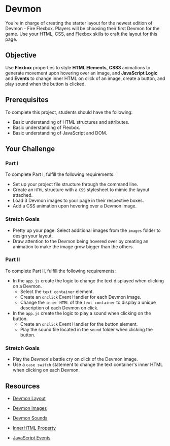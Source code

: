 # Devmon

You’re in charge of creating the starter layout for the newest edition of Devmon - Fire Flexbox. Players will be choosing their first Devmon for the game. Use your HTML, CSS, and Flexbox skills to craft the layout for this page.  

## Objective

Use **Flexbox** properties to style **HTML Elements**, **CSS3** animations to generate movement upon hovering over an image, and **JavaScript Logic** and **Events** to change inner HTML on click of an image, create a button, and play sound when the button is clicked.

## Prerequisites

To complete this project, students should have the following:
* Basic understanding of HTML structures and attributes.
* Basic understanding of Flexbox.
* Basic understanding of JavaScript and DOM.

## Your Challenge

### Part I

To complete Part I, fulfill the following requirements:
* Set up your project file structure through the command line.
* Create an `HTML` structure with a `CSS` stylesheet to mimic the layout attached.  
* Load 3 Devmon images to your page in their respective boxes.
* Add a CSS animation upon hovering over a Devmon image.

### Stretch Goals

* Pretty up your page. Select additional images from the `images` folder to design your layout.
* Draw attention to the Devmon being hovered over by creating an animation to make the image grow bigger than the others.

### Part II

To complete Part II, fulfill the following requirements:
* In the `app.js` create the logic to change the text displayed when clicking on a Devmon.
  * Select the `text container` element.
  * Create an `onclick` Event Handler for each Devmon image.
  * Change the `inner HTML` of the `text container` to display a unique description of each Devmon on click.
* In the `app.js` create the logic to play a sound when clicking on the button.
  * Create an `onclick` Event Handler for the button element.
  * Play the sound file located in the `sound` folder when clicking the button.  

### Stretch Goals

* Play the Devmon's battle cry on click of the Devmon image.
* Use a `case switch` statement to change the text container's inner HTML when clicking on each Devmon.

## Resources
* [Devmon Layout]()
* [Devmon Images]()
* [Devmon Sounds]()

* [InnerHTML Property](https://www.w3schools.com/jsref/prop_html_innerhtml.asp)
* [JavaScript Events](https://www.w3schools.com/js/js_htmldom_events.asp)
